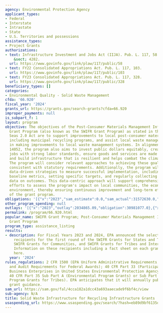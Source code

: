```yaml
---
agency: Environmental Protection Agency
applicant_types:
- Federal
- Interstate
- Intrastate
- State
- U.S. Territories and possessions
assistance_types:
- Project Grants
authorizations:
- text: Infrastructure Investment and Jobs Act (IIJA). Pub. L. 117, 58. 33 U.S.C.
    &sect; 4282.
  url: https://www.govinfo.gov/link/plaw/117/public/58
- text: FY22 Consolidated Appropriations Act. Pub. L. 117, 103.
  url: https://www.govinfo.gov/link/plaw/117/public/103
- text: FY23 Consolidated Appropriations Act. Pub. L. 117, 328.
  url: https://www.govinfo.gov/link/plaw/117/public/328
beneficiary_types: []
categories:
- Environmental Quality - Solid Waste Management
cfda: '66.920'
fiscal_year: '2024'
grants_url: https://grants.gov/search-grants?cfda=66.920
improper_payments: null
is_subpart_f: 1
layout: program
objective: The objectives of the Post-Consumer Materials Management Infrastructure
  Grant Program (also known as the SWIFR Grant Program) as stated in the Save Our
  Seas 2.0 Act are to support improvements to local post-consumer materials management,
  including municipal recycling programs, and assist local waste management authorities
  in making improvements to local waste management systems. In alignment with E.O.
  14052, the program also aims to invest public dollars equitably, create high-quality
  jobs with strong labor standards, ensure goods and services are made in America,
  and build infrastructure that is resilient and helps combat the climate crisis.
  The program will consider relevant approaches to achieving these goals and objectives
  consistent with statutory requirements. Additionally, the program will implement
  data-driven strategies to measure successful implementation, including establishing
  baseline metrics, setting specific targets, and regularly collecting and analyzing
  data on outcomes. This data-centric approach will support comprehensive evaluation
  efforts to assess the program's impact on local communities, the economy, and the
  environment, thereby ensuring continuous improvement and long-term effectiveness
  of the grant program.
obligations: '[{"x":"2023","sam_estimate":0.0,"sam_actual":31572630.0,"usa_spending_actual":31572630.0},{"x":"2024","sam_estimate":0.0,"sam_actual":107380219.0,"usa_spending_actual":106787966.0},{"x":"2025","sam_estimate":0.0,"sam_actual":17880244.0,"usa_spending_actual":5192821.0}]'
other_program_spending: null
outlays: '[{"x":"2023","outlay":2034865.09,"obligation":30981077.0},{"x":"2024","outlay":2094576.53,"obligation":110356603.0},{"x":"2025","outlay":0.0,"obligation":2215737.0}]'
permalink: /program/66.920.html
popular_name: SWIFR Grant Program; Post-Consumer Materials Management Infrastructure
  Grant Program
program_type: assistance_listing
results:
- description: For Fiscal Years 2023 and 2024, EPA announced the selectees and grant
    recipients for the first round of the SWIFR Grants for States and Territories,
    SWIFR Grants for Communities, and SWIFR Grants for Tribes and Intertribal Consortia.
    Information on these recipients including a fact sheet on each grant can be found
    here.
  year: '2024'
rules_regulations: 2 CFR 1500 (EPA Uniform Administrative Requirements, Cost Principles,
  and Audit Requirements for Federal Awards); 40 CFR Part 33 (Participation by Disadvantaged
  Business Enterprises in United States Environmental Protection Agency Programs);
  40 CFR Part 35 Sub Part A (Environmental Program Grants) or Sub Part B (Environmental
  Program Grants for Tribes). EPA anticipates that it will annually publish national
  grant guidance.
sam_url: https://sam.gov/fal/4cca182a1dcc43a693aaecade9f6bf4c/view
sub-agency: N/A
title: Solid Waste Infrastructure for Recycling Infrastructure Grants
usaspending_url: https://www.usaspending.gov/search/?hash=eb89d9bf6135dabb08f85ca2b2bbe5f3
---
```

